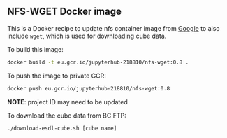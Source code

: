 ## NFS-WGET Docker image

This is a Docker recipe to update nfs container image from [Google](https://console.cloud.google.com/gcr/images/google-containers/GLOBAL) to also include `wget`, which is used for downloading cube data.

To build this image:

```bash
docker build -t eu.gcr.io/jupyterhub-218810/nfs-wget:0.8 .
```

To push the image to private GCR:

```bash
docker push eu.gcr.io/jupyterhub-218810/nfs-wget:0.8
```

**NOTE**: project ID may need to be updated

To download the cube data from BC FTP:

```bash
./download-esdl-cube.sh [cube name]
```